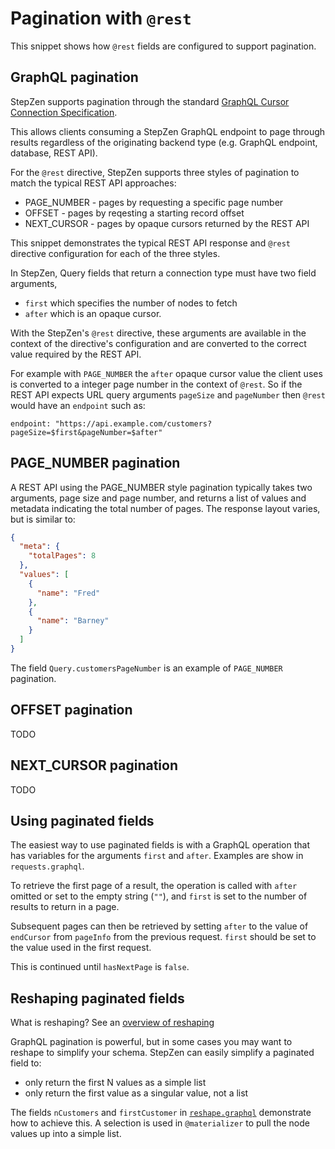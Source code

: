 # Pagination with `@rest`

This snippet shows how `@rest` fields are configured to support pagination.

## GraphQL pagination

StepZen supports pagination through the standard
[GraphQL Cursor Connection Specification](https://relay.dev/graphql/connections.htm).

This allows clients consuming a StepZen GraphQL endpoint to page through results
regardless of the originating backend type (e.g. GraphQL endpoint, database, REST API).

For the `@rest` directive, StepZen supports three styles of pagination to match the typical REST API approaches:

- PAGE_NUMBER - pages by requesting a specific page number
- OFFSET - pages by reqesting a starting record offset
- NEXT_CURSOR - pages by opaque cursors returned by the REST API

This snippet demonstrates the typical REST API response and `@rest` directive configuration for each of the three styles.

In StepZen, Query fields that return a connection type must have two field arguments,

- `first` which specifies the number of nodes to fetch
- `after` which is an opaque cursor.

With the StepZen's `@rest` directive, these arguments are available in the context of the directive's configuration and are converted to the correct value required by the REST API.

For example with `PAGE_NUMBER` the `after` opaque cursor value the client uses
is converted to a integer page number in the context of `@rest`. So if the
REST API expects URL query arguments `pageSize` and `pageNumber` then `@rest` would have
an `endpoint` such as:

```
endpoint: "https://api.example.com/customers?pageSize=$first&pageNumber=$after"
```

## PAGE_NUMBER pagination

A REST API using the PAGE_NUMBER style pagination typically takes two arguments, page size and page number,
and returns a list of values and metadata indicating the total number of pages. The response layout
varies, but is similar to:

```json
{
  "meta": {
    "totalPages": 8
  },
  "values": [
    {
      "name": "Fred"
    },
    {
      "name": "Barney"
    }
  ]
}
```

The field `Query.customersPageNumber` is an example of `PAGE_NUMBER` pagination.

## OFFSET pagination

TODO

## NEXT_CURSOR pagination

TODO

## Using paginated fields

The easiest way to use paginated fields is with a GraphQL operation
that has variables for the arguments `first` and `after`. Examples
are show in `requests.graphql`.

To retrieve the first page of a result, the operation is called with `after` omitted or set to the empty string (`""`), and `first` is set to the number of results to return in a page.

Subsequent pages can then be retrieved by setting `after` to the value of `endCursor` from `pageInfo` from the previous request. `first` should be set to the value used in the first request.

This is continued until `hasNextPage` is `false`.

## Reshaping paginated fields

What is reshaping? See an [overview of reshaping](../../reshape/README.md)

GraphQL pagination is powerful, but in some cases you may want to reshape to simplify your schema.
StepZen can easily simplify a paginated field to:

- only return the first N values as a simple list
- only return the first value as a singular value, not a list

The fields `nCustomers` and `firstCustomer` in [`reshape.graphql`](reshape.graphql) demonstrate
how to achieve this. A selection is used in `@materializer` to pull the node values up into a simple list.
